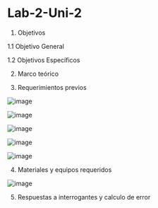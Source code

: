 # Lab-2-Uni-2
1. Objetivos

1.1 Objetivo General

1.2 Objetivos Específicos

2. Marco teórico

3. Requerimientos previos

![image](https://user-images.githubusercontent.com/93958596/149257326-dfddc2b3-4a12-48d5-96c0-326e1f397373.png)

![image](https://user-images.githubusercontent.com/93958596/149257347-725e636b-51c3-4a9a-800f-9a8a27e06613.png)

![image](https://user-images.githubusercontent.com/93958596/149257366-1237530e-4bc9-4429-b3b3-a842abc53546.png)

![image](https://user-images.githubusercontent.com/93958596/149257381-51d91879-76c3-48c4-ab26-052fda84adde.png)

![image](https://user-images.githubusercontent.com/93958596/149257398-8551e700-3675-4137-82f3-189774735144.png)

4. Materiales y equipos requeridos

![image](https://user-images.githubusercontent.com/93958596/149257480-b0466335-97db-49da-a683-0f848a6732bc.png)

5. Respuestas a interrogantes y calculo de error

